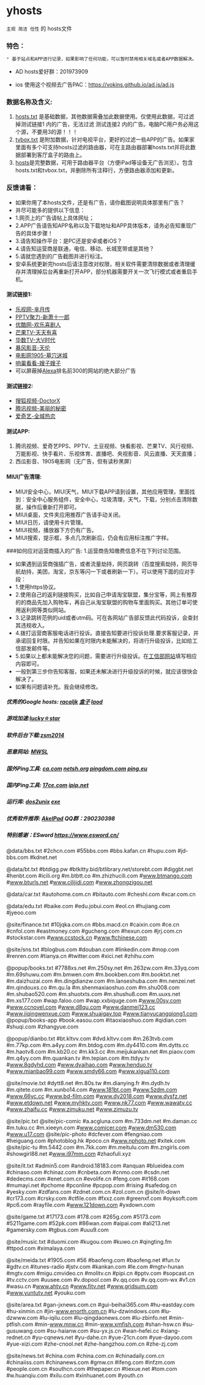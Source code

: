 # yhosts
`
主观 简洁 任性
`
   的
hosts文件

### 特色：

```javascript
* 基于站点和APP进行记录，如果影响了任何功能，可以暂时禁用相关域名或者APP数据解决。
```
* AD hosts爱好群：201973909

* ios 使用这个视频去广告PAC：https://vokins.github.io/ad.js/ad.js

### 数据名称及含义:
1. [hosts.txt](https://raw.githubusercontent.com/vokins/yhosts/master/hosts.txt) 是基础数据，其他数据需叠加此数据使用。仅使用此数据，可过滤掉测试链接1 内的广告，无法过滤 测试连接2 内的广告。电脑PC用户务必用这个源，不要用3的源！！！
2. [tvbox.txt](https://raw.githubusercontent.com/vokins/yhosts/master/tvbox.txt) 是附加数据，针对电视平台，更好的过滤一些APP的广告。如果家里面有多个可支持hosts过滤的路由器，可在主路由器部署hosts.txt并将此数据部署到客厅盒子的路由上。
3. [hosts](https://raw.githubusercontent.com/vokins/yhosts/master/hosts)是完整数据，可用于路由器平台（方便iPad等设备无广告浏览）。包含hosts.txt和tvbox.txt，并删除所有注释行，方便路由器添加和更新。

### 反馈请看：
* 如果你用了本hosts文件，还是有广告，请你截图说明具体那里有广告？
* 并尽可能多的提供以下信息：
* 1.网页上的广告请帖上具体网址；
* 2.APP广告请告知APP名称以及下载地址和APP具体版本，请务必告知重现广告的具体步骤！
* 3.请告知操作平台：是PC还是安卓或者iOS？
* 4.请告知运营商是联通，电信、移动、长城宽带或是其他？
* 5.请就您遇到的广告截图并进行标注。
* 安卓系统更新完hosts后请注意改对权限，相关软件需要清除数据或者清理缓存并清理掉后台再重新打开APP，部分机器需要开关一次飞行模式或者重启手机。

#### 测试链接1:
* [乐视网-芈月传](http://www.letv.com/ptv/vplay/24371048.html)
* [PPTV聚力-新萧十一郎](http://v.pptv.com/show/4atBviaaMicDqdGibc.html)
* [优酷网-欢乐喜剧人](http://v.youku.com/v_show/id_XMTQ2MjA5MzE5Ng==.html)
* [芒果TV-天天有喜](http://www.mgtv.com/v/2/166072/f/2949223.html)
* [华数TV-大V时代](http://www.wasu.cn/Play/show/id/2037963)
* [暴风影音-天伦](http://www.baofeng.com/play/463/play-796463.html)
* [电影网1905-墓穴迷城](http://www.1905.com/vod/play/969015.shtml)
* [响巢看看-嫂子嫂子](http://vod.kankan.com/v/90/90518.shtml)
* 可以屏蔽掉[Alexa](http://www.alexa.com/topsites/countries/CN)排名前300的网站的绝大部分广告

#### 测试链接2:
* [搜狐视频-DoctorX](http://tv.sohu.com/20140326/n397234225.shtml)
* [腾讯视频-美丽的秘密](http://v.qq.com/cover/5/5fs2bn3beyv0rbo/r00192d3ruz.html)
* [爱奇艺-全城热恋](http://www.iqiyi.com/v_19rrl6p15k.html)

#### 测试APP:
1. 腾讯视频、爱奇艺PPS、PPTV、土豆视频、快看影视、芒果TV、风行视频、万能影视、快手看片、乐视体育、直播吧、央视影音、风云直播、天天直播；
2. 西瓜影音、1905电影网（无广告，但有读秒黑屏）

#### MIUI广告清理:
* MIUI安全中心，MIUI天气，MIUI下载APP请到设置，其他应用管理，里面找到：安全中心服务组件，安全中心，垃圾清理，天气，下载，分别点击清除数据，操作后重新打开即可。
* MIUI桌面，文件夹应用推荐广告请手动关闭。
* MIUI日历，请使用卡片管理。
* MIUI视频，播放器下方仍有广告。
* MIUI搜索，提示框，多点几次刷新后，仍会有应用标注推广字样。

###如何应对运营商插入的广告:
1.运营商告知缴费信息不在下列讨论范围。
* 如果遇到运营商强插广告，或者流量劫持，网页跳转（百度搜索劫持，网页导航劫持，美团，淘宝，京东等闪一下或者刷新一下）。可以使用下面的应对手段：
* 1.使用https协议。
* 2.使用自己的返利链接购买，比如自己申请淘宝联盟，集分宝等，网上有推荐的的商品先加入购物车，再自己从淘宝联盟的购物车里面购买。其他订单可使用返利网等类似网站。
* 3.记录跳转范例的uid或者utm码。可在各网站广告部反馈此代码投诉，会查封其违规收入。
* 4.拨打运营商客服电话进行投诉。直接告知要进行投诉处理.要求客服记录，并承诺回复时限。并告知如果在时限内未能解决的，将进行升级投诉，比如给工信部发邮件等。
* 5.如果以上都未能解决您的问题，需要进行升级投诉。在[工信部网站](http://www.chinatcc.gov.cn:8080/cms/shensus/)填写相应内容即可。
* 一般到第三步你告知客服，如果还未解决进行升级投诉的时候，就应该很快会解决了。
* 如果有问题请补充。我会继续修改。

##### 优秀的Google hosts: [racaljk](https://raw.githubusercontent.com/racaljk/hosts/master/hosts)  [盒子](http://www.360kb.com/kb/7_150.html) [laod](http://laod.cn/hosts/2016-google-hosts.html) 

##### 游戏加速:[lucky☆star](http://bbs.a9vg.com/thread-4549081-1-1.html)

##### 软件后台下载:[zsm2014](http://bbs.kafan.cn/thread-1798022-1-1.html)

##### 恶意网站: [MWSL](http://www.mwsl.org.cn/hosts/hosts)

##### 国外Ping工具: [ca.com](https://asm.ca.com/zh_cn/ping.php) [netsh.org](http://serve.netsh.org/pub/ping.php) [pingdom.com](http://tools.pingdom.com/ping/) [ping.eu](http://ping.eu/ping)

##### 国内Ping工具: [17ce.com](http://www.17ce.com/site/ping) [ipip.net](http://www.ipip.net/ping.php)

##### 运行库: [dos2unix](http://sourceforge.net/projects/dos2unix/) [exe](http://www.bathome.net/thread-36408-1-1.html)

##### 优秀软件推荐: [AkelPad](http://akelpad.sf.net/) QQ群：290230398

##### 特别感谢：ESword https://www.esword.cn/

@data/bbs.txt
#2chcn.com
#55bbs.com
#bbs.kafan.cn
#hupu.com
#jd-bbs.com
#kdnet.net

@data/bt.txt
#btdigg.pw
#btkitty.bid/btlibrary.net/storebt.com
#diggbt.net
#henbt.com
#icili.org
#m.btbtt.co
#m.zhizhucili.com
#www.btmango.com
#www.bturls.net
#www.cilijidi.com
#www.zhongzigou.net

@data/car.txt
#autohome.com.cn
#bitauto.com
#cheshi.com
#xcar.com.cn

@data/edu.txt
#baike.com
#edu.jobui.com
#eol.cn
#hujiang.com
#jyeoo.com

@site/finance.txt
#10jqka.com.cn
#bbs.macd.cn
#caixin.com
#ce.cn
#cnfol.com
#eastmoney.com
#gucheng.com
#hexun.com
#jrj.com.cn
#stockstar.com
#www.ccstock.cn
#www.ftchinese.com

@site/sns.txt
#blogbus.com
#douban.com
#linkedin.com
#mop.com
#renren.com
#tianya.cn
#twitter.com
#xici.net
#zhihu.com


@popup/books.txt
#7788xs.net
#m.250sy.net
#m.263zw.com
#m.33yq.com
#m.69shuwu.com
#m.bmwen.com
#m.bookben.com
#m.booktxt.net
#m.daizhuzai.com
#m.dingdianzw.com
#m.lanseshuba.com
#m.nenzei.net
#m.qindouxs.co
#m.qu.la
#m.shenmaxiaoshuo.com
#m.shu008.com
#m.shubao520.com
#m.shuotxts.com
#m.shushu8.com
#m.uuxs.net
#m.xs177.com
#wap.faloo.com
#wap.xxbiquge.com
#www.00sy.com
#www.ccnovel.com
#www.d8qu.com
#www.danmei123.cc
#www.jiqingwenxue.com
#www.shuaigay.top
#www.tianyucangqiong1.com
@popup/books-app
#book.easou.com
#itaoxiaoshuo.com
#qidian.com
#shuqi.com
#zhangyue.com

@popup/dianbo.txt
#bt.kltvv.com
#dvd.kltvv.com
#m.263tvb.com
#m.77kp.com
#m.a4yy.com
#m.btdog.com
#m.dy4410.com
#m.dytts.cc
#m.haotv8.com
#m.kb20.cc
#m.kk3.cc
#m.meijukankan.net
#m.piaov.com
#m.q4yy.com
#m.quankan.tv
#m.tepian.com
#m.ttdyy.tv
#www.8gdyhd.com
#www.dyaihao.com
#www.henduo.tv
#www.mianbao99.com
#www.smdy66.com
#www.xigua110.com

@site/movie.txt
#dytt8.net
#m.80s.tw
#m.dianying.fr
#m.dydh.tv
#m.qitete.com
#m.xunbo14.com
#www.181bt.com
#www.5zdm.com
#www.66yc.cc
#www.bd-film.com
#www.dy2018.com
#www.dysfz.net
#www.etdown.net
#www.myhktv.com
#www.nk77.com
#www.wawatv.cc
#www.zhaifu.cc
#www.zimuku.net
#www.zimuzu.tv

@site/pic.txt
@site/pic-comic
#a.acgluna.com
#m.733dm.net
#m.daman.cc
#m.tuku.cc
#m.xieeyn.com
#www.comicer.com
#www.dm530.com
#www.u17.com
@site/pic-photo
#dcfever.com
#fengniao.com
#heiguang.com
#photoblog.hk
#poco.cn
#www.nphoto.net
#xitek.com
@site/pic-tu
#m.5442.com
#m.7kk.com
#m.meitulu.com
#m.zngirls.com
#showgirl88.net
#www.i97mm.com
#zhaofuli.xyz

@site/it.txt
#admin5.com
#android.18183.com
#anquan
#blueidea.com
#chinaso.com
#chinaz.com
#cnbeta.com
#cnmo.com
#csdn.net
#dedecms.com
#enet.com.cn
#evolife.cn
#feng.com
#it168.com
#mumayi.net
#pchome
#pconline
#pcpop.com
#rising
#safedog.cn
#yesky.com
#zdfans.com
#zdnet.com.cn
#zol.com.cn
@site/it-down
#cr173.com
#crsky.com
#ctfile.com
#fxxz.com
#greenxf.com
#oyksoft.com
#pc6.com
#rayfile.com
#www.121down.com
#yxdown.com

@site/game.txt
#17173.com
#178.com
#265g.com
#5173.com
#5211game.com
#52pk.com
#86wan.com
#aipai.com
#ali213.net
#gamersky.com
#tgbus.com
#uuu9.com

@site/music.txt
#duomi.com
#kugou.com
#kuwo.cn
#qingting.fm
#ttpod.com
#ximalaya.com

@site/meida.txt
#1905.com
#56
#baofeng.com
#baofeng.net
#fun.tv
#gdtv.cn
#itunes-radio
#jstv.com
#kankan.com
#le.com
#mgtv-hunan
#mgtv.com
#migu.cmvideo.cn
#molitv.cn
#pipi.cn
#pptv.com
#sopcast.cn
#tv.cctv.com
#uusee.com
#v.dopool.com
#v.qq.com
#v.qq.com-wx
#v1.cn
#wasu.cn
#www.ahtv.cn
#www.fjtv.net
#www.gridsum.com
#www.yuntutv.net
#youku.com

@site/area.txt
#gan-jxnews.com.cn
#gui-beihai365.com
#hu-eastday.com
#hu-xinmin.cn
#jin-www.enorth.com.cn
#lu-dzwindows.com
#lu-dzwww.com
#lu-iqilu.com
#lu-qingdaonews.com
#lu-zbinfo.net
#min-ptfish.com
#min-www.mnw.cn
#min-www.xmfish.com
#shan-hsw.cn
#su-gusuwang.com
#su-haianw.com
#su-yx.js.cn
#wan-hefei.cc
#xiang-rednet.cn
#yu-cqnews.net
#yu-dahe.cn
#yue-21cn.com
#yue-dayoo.com
#yue-xizi.com
#zhe-cnool.net
#zhe-hangzhou.com.cn
#zhe-zj.com

@site/news.txt
#china.com
#china.com.cn
#chinadaily.com.cn
#chinaiiss.com
#chinanews.com
#gmw.cn
#ifeng.com
#infzm.com
#people.com.cn
#southcn.com
#thepaper.cn
#tiexue.net
#tom.com
#w.huanqiu.com
#xilu.com
#xinhuanet.com
#youth.cn